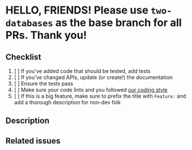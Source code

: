 # HELLO, FRIENDS! Please use `two-databases` as the base branch for all PRs. Thank you!

## Checklist

1. [ ] If you've added code that should be tested, add tests
2. [ ] If you've changed APIs, update (or create!) the documentation
3. [ ] Ensure the tests pass
4. [ ] Make sure your code lints and you followed [our coding style](https://github.com/kobotoolbox/kpi/blob/master/CONTRIBUTING.md)
5. [ ] If this is a big feature, make sure to prefix the title with `Feature:` and add a thorough description for non-dev folk

## Description

<!-- Description of the changes -->

## Related issues

<!-- Fixes #ISSUE -->
<!-- Blocked by #ISSUE -->
<!-- Part of #ISSUE -->

